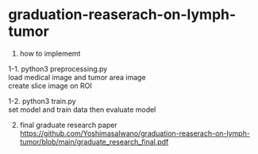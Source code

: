 # graduation-reaserach-on-lymph-tumor

1. how to implememt

1-1. python3 preprocessing.py <br>
load medical image and tumor area image <br>
create slice image on ROI <br>

1-2. python3 train.py <br>
set model and train data then evaluate model <br>

2. final graduate research paper
https://github.com/YoshimasaIwano/graduation-reaserach-on-lymph-tumor/blob/main/graduate_research_final.pdf
